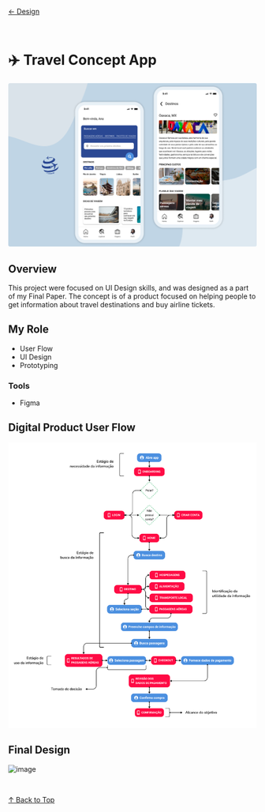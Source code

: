 [← Design](/design/index)

<br>

# ✈️ Travel Concept App
![image](../travel_concept/img/travel_thumbnail.png)

## Overview
This project were focused on UI Design skills, and was designed as a part of my Final Paper. The concept is of a product focused on helping people to get information about travel destinations and buy airline tickets.

## My Role
- User Flow
- UI Design
- Prototyping

### Tools
- Figma

## Digital Product User Flow
![image](../travel_concept/img/travel_userflow.png)

## Final Design
![image](../travel_concept/img/travel_design.png)

<br>

[↑ Back to Top](index.md)